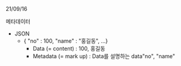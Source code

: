 21/09/16



메타데이터



* JSON
  * { "no" : 100, "name" : "홍길동", ...}
    * Data (= content) : 100, 홍길동
    * Metadata (= mark up) : Data를 설명하는 data"no", "name"